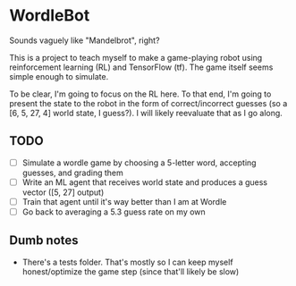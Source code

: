 # WordleBot

Sounds vaguely like "Mandelbrot", right?

This is a project to teach myself to make a game-playing robot using reinforcement learning (RL) and TensorFlow (tf). The game itself seems simple enough to simulate.

To be clear, I'm going to focus on the RL here. To that end, I'm going to present the state to the robot in the form of correct/incorrect guesses (so a [6, 5, 27, 4] world state, I guess?). I will likely reevaluate that as I go along.

## TODO
- [ ] Simulate a wordle game by choosing a 5-letter word, accepting guesses, and grading them
- [ ] Write an ML agent that receives world state and produces a guess vector ([5, 27] output)
- [ ] Train that agent until it's way better than I am at Wordle
- [ ] Go back to averaging a 5.3 guess rate on my own

## Dumb notes
- There's a tests folder. That's mostly so I can keep myself honest/optimize the game step (since that'll likely be slow)

